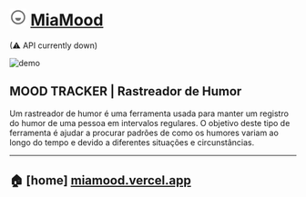 # <img src="./public/favicon.svg" alt="logo" width="30px"/> [MiaMood](https://miamood.vercel.app/)

(⚠ API currently down)

<img src="https://i.ibb.co/YhqBJkq/Mia-Mood-React.gif" alt="demo" width="200px"/>

## **MOOD TRACKER** | Rastreador de Humor

Um rastreador de humor é uma ferramenta usada para manter um registro do humor de uma pessoa em intervalos regulares. O objetivo deste tipo de ferramenta é ajudar a procurar padrões de como os humores variam ao longo do tempo e devido a diferentes situações e circunstâncias.

---

## 🏠 \[home\] [miamood.vercel.app](https://miamood.vercel.app/)
